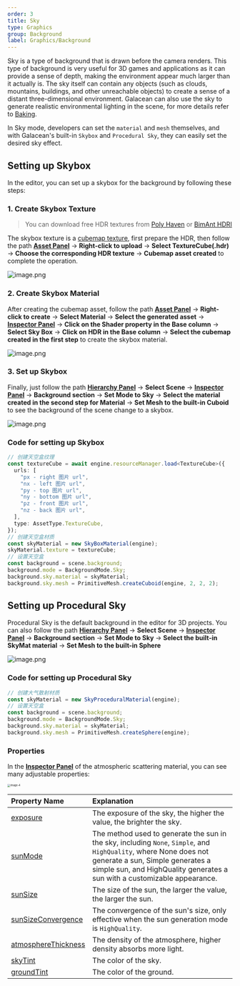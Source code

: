 ```yaml
---
order: 3
title: Sky
type: Graphics
group: Background
label: Graphics/Background
---
```


Sky is a type of background that is drawn before the camera renders. This type of background is very useful for 3D games and applications as it can provide a sense of depth, making the environment appear much larger than it actually is. The sky itself can contain any objects (such as clouds, mountains, buildings, and other unreachable objects) to create a sense of a distant three-dimensional environment. Galacean can also use the sky to generate realistic environmental lighting in the scene, for more details refer to [Baking](/en/docs/graphics-light-bake).

In Sky mode, developers can set the `material` and `mesh` themselves, and with Galacean's built-in `Skybox` and `Procedural Sky`, they can easily set the desired sky effect.

## Setting up Skybox

In the editor, you can set up a skybox for the background by following these steps:

### 1. Create Skybox Texture

> You can download free HDR textures from [Poly Haven](https://polyhaven.com/) or [BimAnt HDRI](http://hdri.bimant.com/)

The skybox texture is a [cubemap texture](/en/docs/graphics-texture-cube), first prepare the HDR, then follow the path **[Asset Panel](/en/docs/assets-interface)** -> **Right-click to upload** -> **Select TextureCube(.hdr)** -> **Choose the corresponding HDR texture** -> **Cubemap asset created** to complete the operation.

![image.png](https://mdn.alipayobjects.com/huamei_yo47yq/afts/img/A*Oi3FSLEEaYgAAAAAAAAAAAAADhuCAQ/original)

### 2. Create Skybox Material

After creating the cubemap asset, follow the path **[Asset Panel](/en/docs/assets-interface)** -> **Right-click to create** -> **Select Material** -> **Select the generated asset** -> **[Inspector Panel](/en/docs/interface-inspector)** -> **Click on the Shader property in the Base column** -> **Select Sky Box** -> **Click on HDR in the Base column** -> **Select the cubemap created in the first step** to create the skybox material.

![image.png](https://mdn.alipayobjects.com/huamei_yo47yq/afts/img/A*9j2eSYkwg8MAAAAAAAAAAAAADhuCAQ/original)

### 3. Set up Skybox

Finally, just follow the path **[Hierarchy Panel](/en/docs/interface-hierarchy)** -> **Select Scene** -> **[Inspector Panel](/en/docs/interface-inspector)** -> **Background section** -> **Set Mode to Sky** -> **Select the material created in the second step for Material** -> **Set Mesh to the built-in Cuboid** to see the background of the scene change to a skybox.

![image.png](https://mdn.alipayobjects.com/huamei_yo47yq/afts/img/A*rqvsSpkGJ6UAAAAAAAAAAAAADhuCAQ/original)

### Code for setting up Skybox

```typescript
// 创建天空盒纹理
const textureCube = await engine.resourceManager.load<TextureCube>({
  urls: [
    "px - right 图片 url",
    "nx - left 图片 url",
    "py - top 图片 url",
    "ny - bottom 图片 url",
    "pz - front 图片 url",
    "nz - back 图片 url",
  ],
  type: AssetType.TextureCube,
});
// 创建天空盒材质
const skyMaterial = new SkyBoxMaterial(engine);
skyMaterial.texture = textureCube;
// 设置天空盒
const background = scene.background;
background.mode = BackgroundMode.Sky;
background.sky.material = skyMaterial;
background.sky.mesh = PrimitiveMesh.createCuboid(engine, 2, 2, 2);
```

## Setting up Procedural Sky

Procedural Sky is the default background in the editor for 3D projects. You can also follow the path **[Hierarchy Panel](/en/docs/interface-hierarchy)** -> **Select Scene** -> **[Inspector Panel](/en/docs/interface-inspector)** -> **Background section** -> **Set Mode to Sky** -> **Select the built-in SkyMat material** -> **Set Mesh to the built-in Sphere**

![image.png](https://mdn.alipayobjects.com/huamei_yo47yq/afts/img/A*Qe3IRJ9ciNoAAAAAAAAAAAAADhuCAQ/original)

### Code for setting up Procedural Sky

```typescript
// 创建大气散射材质
const skyMaterial = new SkyProceduralMaterial(engine);
// 设置天空盒
const background = scene.background;
background.mode = BackgroundMode.Sky;
background.sky.material = skyMaterial;
background.sky.mesh = PrimitiveMesh.createSphere(engine);
```

### Properties

In the **[Inspector Panel](/en/docs/interface-inspector)** of the atmospheric scattering material, you can see many adjustable properties:

<img src="https://mdn.alipayobjects.com/huamei_yo47yq/afts/img/A*igE-RLCRc24AAAAAAAAAAAAADhuCAQ/original" alt="image-4" style="zoom:40%;" />


| Property Name                                                              | Explanation                                                                                   |
| :------------------------------------------------------------------------- | :-------------------------------------------------------------------------------------------- |
| [exposure](/apis/core/#SkyProceduralMaterial-exposure)                     | The exposure of the sky, the higher the value, the brighter the sky.                           |
| [sunMode](/apis/core/#SkyProceduralMaterial-sunMode)                       | The method used to generate the sun in the sky, including `None`, `Simple`, and `HighQuality`, where None does not generate a sun, Simple generates a simple sun, and HighQuality generates a sun with a customizable appearance. |
| [sunSize](/apis/core/#SkyProceduralMaterial-sunSize)                       | The size of the sun, the larger the value, the larger the sun.                                 |
| [sunSizeConvergence](/apis/core/#SkyProceduralMaterial-sunSizeConvergence) | The convergence of the sun's size, only effective when the sun generation mode is `HighQuality`. |
| [atmosphereThickness](/apis/core/#SkyProceduralMaterial-atmosphereThickness) | The density of the atmosphere, higher density absorbs more light.                             |
| [skyTint](/apis/core/#SkyProceduralMaterial-skyTint)                       | The color of the sky.                                                                         |
| [groundTint](/apis/core/#SkyProceduralMaterial-groundTint)                 | The color of the ground.                                                                      |
